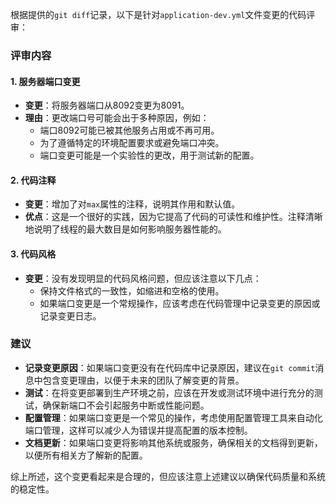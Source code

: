 根据提供的`git diff`记录，以下是针对`application-dev.yml`文件变更的代码评审：

### 评审内容

#### 1. 服务器端口变更
- **变更**：将服务器端口从8092变更为8091。
- **理由**：更改端口号可能会出于多种原因，例如：
  - 端口8092可能已被其他服务占用或不再可用。
  - 为了遵循特定的环境配置要求或避免端口冲突。
  - 端口变更可能是一个实验性的更改，用于测试新的配置。

#### 2. 代码注释
- **变更**：增加了对`max`属性的注释，说明其作用和默认值。
- **优点**：这是一个很好的实践，因为它提高了代码的可读性和维护性。注释清晰地说明了线程的最大数目是如何影响服务器性能的。

#### 3. 代码风格
- **变更**：没有发现明显的代码风格问题，但应该注意以下几点：
  - 保持文件格式的一致性，如缩进和空格的使用。
  - 如果端口变更是一个常规操作，应该考虑在代码管理中记录变更的原因或记录变更日志。

### 建议

- **记录变更原因**：如果端口变更没有在代码库中记录原因，建议在`git commit`消息中包含变更理由，以便于未来的团队了解变更的背景。
- **测试**：在将变更部署到生产环境之前，应该在开发或测试环境中进行充分的测试，确保新端口不会引起服务中断或性能问题。
- **配置管理**：如果端口变更是一个常见的操作，考虑使用配置管理工具来自动化端口管理，这样可以减少人为错误并提高配置的版本控制。
- **文档更新**：如果端口变更将影响其他系统或服务，确保相关的文档得到更新，以便所有相关方了解新的配置。

综上所述，这个变更看起来是合理的，但应该注意上述建议以确保代码质量和系统的稳定性。